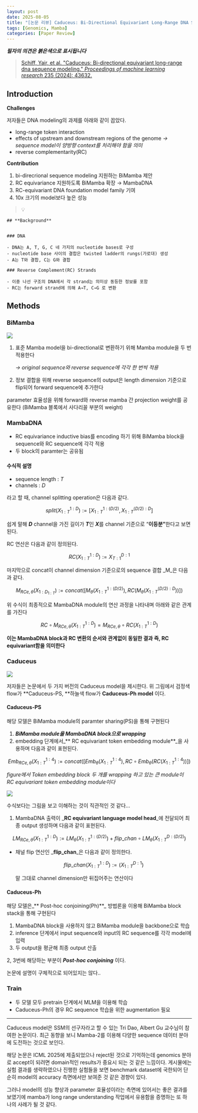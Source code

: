 ```yaml
---
layout: post
date: 2025-08-05
title: "[논문 리뷰] Caduceus: Bi-Directional Equivariant Long-Range DNA Sequence Modeling"
tags: [Genomics, Mamba]
categories: [Paper Review]
---
```


<span class="notion-red">_**필자의 의견은 붉은색으로 표시됩니다**_</span>


> [Schiff, Yair, et al. "Caduceus: Bi-directional equivariant long-range dna sequence modeling." ](https://pmc.ncbi.nlm.nih.gov/articles/PMC12189541/)[_Proceedings of machine learning research_](https://pmc.ncbi.nlm.nih.gov/articles/PMC12189541/)[ 235 (2024): 43632.](https://pmc.ncbi.nlm.nih.gov/articles/PMC12189541/)



## Introduction


**Challenges**


저자들은 DNA modeling의 과제를 아래와 같이 꼽았다.

- long-range token interaction
- effects of upstream and downstream regions of the genome 
_→ sequence model이 양방향 context를 처리해야 함을 의미_
- reverse complementarity(RC)

**Contribution**

1. bi-direcrional sequence modeling 지원하는 BiMamba 제안
1. RC equivariance 지원하도록 BiMamba 확장 → MambaDNA
1. RC-equivariant DNA foundation model family 기여
1. 10x 크기의 model보다 높은 성능

> 💡 


	## **Background**


	### DNA

	- DNA는 A, T, G, C 네 가지의 nucleotide bases로 구성
	- nucleotide base 사이의 결합은 twisted ladder의 rungs(가로대) 생성
	- A는 T와 결합, C는 G와 결합

	### Reverse Complement(RC) Strands

	- 이중 나선 구조의 DNA에서 각 strand는 의미상 동등한 정보를 포함
	- RC는 forward strand에 의해 A→T, C→G 로 변환


## Methods



### BiMamba


![](https://prod-files-secure.s3.us-west-2.amazonaws.com/542b861c-36a8-4051-84e5-8804b6728dba/2c247d59-7815-4980-99f0-8f0d21f445a7/image.png?X-Amz-Algorithm=AWS4-HMAC-SHA256&X-Amz-Content-Sha256=UNSIGNED-PAYLOAD&X-Amz-Credential=ASIAZI2LB46647VWBQPY%2F20251009%2Fus-west-2%2Fs3%2Faws4_request&X-Amz-Date=20251009T132304Z&X-Amz-Expires=3600&X-Amz-Security-Token=IQoJb3JpZ2luX2VjED0aCXVzLXdlc3QtMiJIMEYCIQCihDyG61j7Pdfks9nEA%2Bepub%2BOUlPTCSEomRgEv%2BdMGQIhAP1OkrrlfI%2Bt%2F6pCsgr8QDzTgB3w7Ha6UkqVIljsH5%2FpKogECNb%2F%2F%2F%2F%2F%2F%2F%2F%2F%2FwEQABoMNjM3NDIzMTgzODA1IgwgmzbnfitHBtLMcRMq3ANa7RyqGjqy88NdBXLEX%2BjRMkTMOi%2BzLep5Wjeiy3PObS32ahLbg9mj3kx9ChoyhZiZT6IBb4XZhptARAvuhh0725xTY9nrG%2BjqxzHf8USqkv3qoJz1yrd99su5vhlQgQ%2BSdy8wRxU%2BeT8M69a2h%2F%2B4j6kLnV6zXQ%2FT75fjNfPZL%2FLNEASnu4tHMYZjvrSuIQzh9J6RlYJ6pGrseGsR%2Fq5Krem1FSV2shGfYWYLjhaK6JASntcLefvdkLsMgAR4DHle785wgiyZ9irMqrp0kQgqbI7nQMyyKosoN3Zq3aFqcGl1vO2VkPeKFLiwSbY5LAUq3hLQtLv542K9Uv602X6lcgSLZe9Wqe77DyywF%2BQW04Ivphv9xEBgdhDeMcVRSmKjj0tkXxTvhC4nsVyeceby1FjK5rkNIFHIDcgWPjfKwxrQSd4U6Fl7wArz0Wp9FGBzQUo7tpQko6JtDHTbDAGxIRppcLpTVAzq%2B27GgYweaTb%2FIvxTs%2BNQIlPo3tgW%2BcgPzlehn4T3lxK7r3xqtYzZGINd5svTvjUwR%2B7HXTBFv9eiO7N0hNUsfsxwjyYpdlvVt8%2FqjJYkxOk%2FrIoO09dnUJ%2Fb57LM9X44meTn%2B5dQnpy6zydU8iIOeZhzSTC76J7HBjqkARJzdU8QkKFVHzUZZ0XXgJUdBZUucQn1HWO0iK4cYcVO6vGgPEHzEnEG4gEDzSMUrZj%2FcEwKtB%2Fb1PheCw3h%2FI8Z9wkANdsehXyYxsl8JUhP4KXsGbg8cOeDRx1Z3TPlq16XvP7HK9uFUZpRry8sXKlvgw0ysQqHWMbNcAO5l3MWdPcmRUOgH8RkIcOHAQ8pIlFMFqCvTC3mA9Z76JM5H53Bs0vl&X-Amz-Signature=daf1410387c4c23524b27c5c98f1b07670d41dc73b36a931be7264ff18eb98d6&X-Amz-SignedHeaders=host&x-amz-checksum-mode=ENABLED&x-id=GetObject)

1. 표준 Mamba model을 bi-directional로 변환하기 위해 Mamba module을 두 번 적용한다

	_→ original sequence와 reverse sequence에 각각 한 번씩 적용_

1. 정보 결합을 위해 reverse sequence의 output은 length dimension 기준으로 flip되어 forward sequence에 추가한다

parameter 효율성을 위해 forward와 reverse mamba 간 projection weight를 공유한다 (BiMamba 블록에서 사다리꼴 부분의 weight)



### MambaDNA

- RC equivariance inductive bias를 encoding 하기 위해 BiMamba block을 sequence와 RC sequence에 각각 적용
- 두 block의 paramter는 공유됨


#### 수식적 설명

- sequence length : _T_
- channels : _D_

라고 할 때,  channel splitting operation은 다음과 같다.


$$
split(X^{1:D}_{1:T}):=[X^{1:(D/2)}_{1:T},X^{(D/2):D}_{1:T}]
$$


<span class="notion-red">쉽게 말해 </span><span class="notion-red">_**D**_</span><span class="notion-red"> channel을 가진 길이가 </span><span class="notion-red">_**T**_</span><span class="notion-red">인 </span><span class="notion-red">_**X**_</span><span class="notion-red">를 channel 기준으로 “</span><span class="notion-red">**이등분”**</span><span class="notion-red">한다고 보면 된다.</span>


RC 연산은 다음과 같이 정의된다.


$$
RC(X^{1:D}_{1:T}):=X^{D:1}_{T:1}
$$


마지막으로 concat이 channel dimension 기준으로의 sequence 결합 _M_은 다음과 같다.


$$
M_{RCe,\theta}(X_{1:D_{1:T}}):=concat([M_{\theta}(X^{1:(D/2)}_{1:T}),RC(M_{\theta}(X^{(D/2):D}_{1:T}))])
$$


위 수식이 최종적으로 MambaDNA module의 연산 과정을 나타내며 아래와 같은 관계를 가진다


$$
RC\circ M_{RCe,\theta}(X^{1:D}_{1:T}) = M_{RCe,\theta} \circ RC(X^{1:D}_{1:T})
$$


**이는 MambaDNA block과 RC 변환의 순서와 관계없이 동일한 결과 즉, RC equivariant함을 의미한다**



### Caduceus


![](https://prod-files-secure.s3.us-west-2.amazonaws.com/542b861c-36a8-4051-84e5-8804b6728dba/f94a60d7-8145-473b-aef9-7c68d3ec604a/image.png?X-Amz-Algorithm=AWS4-HMAC-SHA256&X-Amz-Content-Sha256=UNSIGNED-PAYLOAD&X-Amz-Credential=ASIAZI2LB46647VWBQPY%2F20251009%2Fus-west-2%2Fs3%2Faws4_request&X-Amz-Date=20251009T132304Z&X-Amz-Expires=3600&X-Amz-Security-Token=IQoJb3JpZ2luX2VjED0aCXVzLXdlc3QtMiJIMEYCIQCihDyG61j7Pdfks9nEA%2Bepub%2BOUlPTCSEomRgEv%2BdMGQIhAP1OkrrlfI%2Bt%2F6pCsgr8QDzTgB3w7Ha6UkqVIljsH5%2FpKogECNb%2F%2F%2F%2F%2F%2F%2F%2F%2F%2FwEQABoMNjM3NDIzMTgzODA1IgwgmzbnfitHBtLMcRMq3ANa7RyqGjqy88NdBXLEX%2BjRMkTMOi%2BzLep5Wjeiy3PObS32ahLbg9mj3kx9ChoyhZiZT6IBb4XZhptARAvuhh0725xTY9nrG%2BjqxzHf8USqkv3qoJz1yrd99su5vhlQgQ%2BSdy8wRxU%2BeT8M69a2h%2F%2B4j6kLnV6zXQ%2FT75fjNfPZL%2FLNEASnu4tHMYZjvrSuIQzh9J6RlYJ6pGrseGsR%2Fq5Krem1FSV2shGfYWYLjhaK6JASntcLefvdkLsMgAR4DHle785wgiyZ9irMqrp0kQgqbI7nQMyyKosoN3Zq3aFqcGl1vO2VkPeKFLiwSbY5LAUq3hLQtLv542K9Uv602X6lcgSLZe9Wqe77DyywF%2BQW04Ivphv9xEBgdhDeMcVRSmKjj0tkXxTvhC4nsVyeceby1FjK5rkNIFHIDcgWPjfKwxrQSd4U6Fl7wArz0Wp9FGBzQUo7tpQko6JtDHTbDAGxIRppcLpTVAzq%2B27GgYweaTb%2FIvxTs%2BNQIlPo3tgW%2BcgPzlehn4T3lxK7r3xqtYzZGINd5svTvjUwR%2B7HXTBFv9eiO7N0hNUsfsxwjyYpdlvVt8%2FqjJYkxOk%2FrIoO09dnUJ%2Fb57LM9X44meTn%2B5dQnpy6zydU8iIOeZhzSTC76J7HBjqkARJzdU8QkKFVHzUZZ0XXgJUdBZUucQn1HWO0iK4cYcVO6vGgPEHzEnEG4gEDzSMUrZj%2FcEwKtB%2Fb1PheCw3h%2FI8Z9wkANdsehXyYxsl8JUhP4KXsGbg8cOeDRx1Z3TPlq16XvP7HK9uFUZpRry8sXKlvgw0ysQqHWMbNcAO5l3MWdPcmRUOgH8RkIcOHAQ8pIlFMFqCvTC3mA9Z76JM5H53Bs0vl&X-Amz-Signature=ffdc3c3f63a64f94d792536befe1f040f3f9164c3235a631034372c16170d476&X-Amz-SignedHeaders=host&x-amz-checksum-mode=ENABLED&x-id=GetObject)


저자들은 논문에서 두 가지 버전의 Caduceus model을 제시한다. 위 그림에서 검정색 flow가 **Caduceus-PS, **하늘색 flow가 **Caduceus-Ph model** 이다.



#### Caduceus-PS


해당 모델은 BiMamba module의 paramter sharing(PS)을 통해 구현된다

1. _**BiMamba module을 MambaDNA block으로 wrapping**_
1. embedding 단계에서_** RC equivariant token embedding module**_을 사용하며 다음과 같이 표현된다.

$$
Emb_{RCe,\theta}(X^{1:4}_{1:T}):=concat([Emb_{\theta}(X^{1:4}_{1:T}),RC \circ Emb_{\theta}(RC(X^{1:4}_{1:T}))])
$$


_figure에서 Token embedding block 두 개를 wrapping 하고 있는 큰 module이 RC equivariant token embedding module이다_


![](https://prod-files-secure.s3.us-west-2.amazonaws.com/542b861c-36a8-4051-84e5-8804b6728dba/b175e4da-71eb-4e91-8c23-a06dabe673c9/image.png?X-Amz-Algorithm=AWS4-HMAC-SHA256&X-Amz-Content-Sha256=UNSIGNED-PAYLOAD&X-Amz-Credential=ASIAZI2LB46647VWBQPY%2F20251009%2Fus-west-2%2Fs3%2Faws4_request&X-Amz-Date=20251009T132304Z&X-Amz-Expires=3600&X-Amz-Security-Token=IQoJb3JpZ2luX2VjED0aCXVzLXdlc3QtMiJIMEYCIQCihDyG61j7Pdfks9nEA%2Bepub%2BOUlPTCSEomRgEv%2BdMGQIhAP1OkrrlfI%2Bt%2F6pCsgr8QDzTgB3w7Ha6UkqVIljsH5%2FpKogECNb%2F%2F%2F%2F%2F%2F%2F%2F%2F%2FwEQABoMNjM3NDIzMTgzODA1IgwgmzbnfitHBtLMcRMq3ANa7RyqGjqy88NdBXLEX%2BjRMkTMOi%2BzLep5Wjeiy3PObS32ahLbg9mj3kx9ChoyhZiZT6IBb4XZhptARAvuhh0725xTY9nrG%2BjqxzHf8USqkv3qoJz1yrd99su5vhlQgQ%2BSdy8wRxU%2BeT8M69a2h%2F%2B4j6kLnV6zXQ%2FT75fjNfPZL%2FLNEASnu4tHMYZjvrSuIQzh9J6RlYJ6pGrseGsR%2Fq5Krem1FSV2shGfYWYLjhaK6JASntcLefvdkLsMgAR4DHle785wgiyZ9irMqrp0kQgqbI7nQMyyKosoN3Zq3aFqcGl1vO2VkPeKFLiwSbY5LAUq3hLQtLv542K9Uv602X6lcgSLZe9Wqe77DyywF%2BQW04Ivphv9xEBgdhDeMcVRSmKjj0tkXxTvhC4nsVyeceby1FjK5rkNIFHIDcgWPjfKwxrQSd4U6Fl7wArz0Wp9FGBzQUo7tpQko6JtDHTbDAGxIRppcLpTVAzq%2B27GgYweaTb%2FIvxTs%2BNQIlPo3tgW%2BcgPzlehn4T3lxK7r3xqtYzZGINd5svTvjUwR%2B7HXTBFv9eiO7N0hNUsfsxwjyYpdlvVt8%2FqjJYkxOk%2FrIoO09dnUJ%2Fb57LM9X44meTn%2B5dQnpy6zydU8iIOeZhzSTC76J7HBjqkARJzdU8QkKFVHzUZZ0XXgJUdBZUucQn1HWO0iK4cYcVO6vGgPEHzEnEG4gEDzSMUrZj%2FcEwKtB%2Fb1PheCw3h%2FI8Z9wkANdsehXyYxsl8JUhP4KXsGbg8cOeDRx1Z3TPlq16XvP7HK9uFUZpRry8sXKlvgw0ysQqHWMbNcAO5l3MWdPcmRUOgH8RkIcOHAQ8pIlFMFqCvTC3mA9Z76JM5H53Bs0vl&X-Amz-Signature=6f4d6d20c6618bc780e2be30fe2e59e16a8a67d402a88a58dc978cf91762542f&X-Amz-SignedHeaders=host&x-amz-checksum-mode=ENABLED&x-id=GetObject)


<span class="notion-red">수식보다는 그림을 보고 이해하는 것이 직관적인 것 같다…</span>

1. MambaDNA 출력이 _**RC equivariant language model head**_에 전달되어 최종 output 생성하며 다음과 같이 표현된다.

$$
LM_{RCe,\theta}(X^{1:D}_{1:T}):= LM_{\theta}(X^{1:(D/2)}_{1:T})+flip\_chan\circ LM_{\theta}(X^{D:(D/2)}_{1:T})
$$

- 채널 flip 연산인 _**flip\_chan**_은 다음과 같이 정의한다.

	$$
	flip\_chan(X^{1:D}_{1:T}):=(X^{D:1}_{1:T})
	$$


	말 그대로 channel dimension만 뒤집어주는 연산이다



#### Caduceus-Ph


해당 모델은_** Post-hoc conjoining(Ph)**_ 방법론을 이용해 BiMamba block stack을 통해 구현된다

1. MambaDNA block을 사용하지 않고 BiMamba module을 backbone으로 학습
1. inference 단계에서 input sequence와 input의 RC sequence를 각각 model에 입력
1. 두 output을 평균해 최종 output 산출

2, 3번에 해당하는 부분이 _**Post-hoc conjoining**_ 이다.


<span class="notion-red">논문에 설명이 구체적으로 되어있지는 않다..</span>



### Train

- 두 모델 모두 pretrain 단계에서 MLM을 이용해 학습
- Caduceus-Ph의 경우 RC sequence 학습을 위한 augmentation 필요

---


<span class="notion-red">Caduceus model은 SSM의 선구자라고 할 수 있는 Tri Dao, Albert Gu 교수님이 참여한 논문이다. 최근 동향을 보니 Mamba-2를 이용해 다양한 sequence 데이터 분야에 도전하는 것으로 보인다.</span>


<span class="notion-red">해당 논문은 ICML 2025에 제출되었으나 reject된 것으로 기억하는데 genomics 분야로 accept이 되려면 domain적인 results가 중요시 되는 것 같은 느낌이다. 게시물에는 실험 결과를 생략하였으나 진행한 실험들을 보면 benchmark dataset에 국한되어 단순히 model의 accuracy 측면에서만 보여준 것 같은 경향이 있다.</span>


<span class="notion-red">그러나 model의 성능 향상과 parameter 효율성이라는 측면에 있어서는 좋은 결과를 보였기에 mamba가 long range understanding 작업에서 유용함을 증명하는 또 하나의 사례가 될 것 같다.</span>


